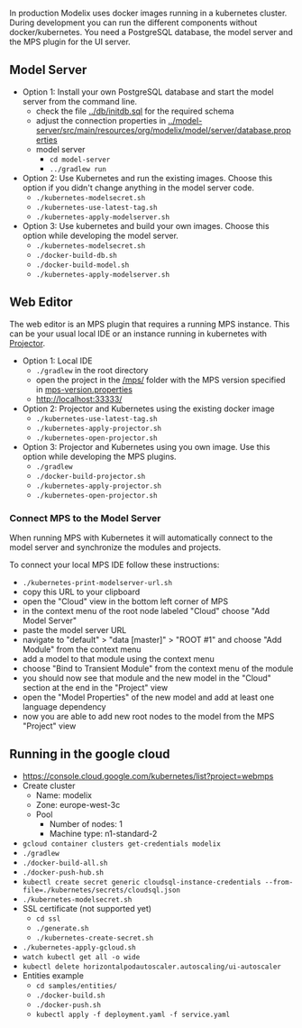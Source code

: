 In production Modelix uses docker images running in a kubernetes cluster.
During development you can run the different components without docker/kubernetes.
You need a PostgreSQL database, the model server and the MPS plugin for the UI server.

## Model Server

- Option 1: Install your own PostgreSQL database and start the model server from the command line.
  - check the file [../db/initdb.sql](../db/initdb.sql) for the required schema
  - adjust the connection properties in [../model-server/src/main/resources/org/modelix/model/server/database.properties](../model-server/src/main/resources/org/modelix/model/server/database.properties)
  - model server
    - `cd model-server`
    - `../gradlew run`
- Option 2: Use Kubernetes and run the existing images.
  Choose this option if you didn't change anything in the model server code.
  - `./kubernetes-modelsecret.sh`
  - `./kubernetes-use-latest-tag.sh`
  - `./kubernetes-apply-modelserver.sh`
- Option 3: Use kubernetes and build your own images. Choose this option while developing the model server.
  - `./kubernetes-modelsecret.sh`
  - `./docker-build-db.sh`
  - `./docker-build-model.sh`
  - `./kubernetes-apply-modelserver.sh`

## Web Editor

The web editor is an MPS plugin that requires a running MPS instance.
This can be your usual local IDE or an instance running in kubernetes with [Projector](https://lp.jetbrains.com/projector/).

- Option 1: Local IDE
  - `./gradlew` in the root directory
  - open the project in the [/mps/](../mps/) folder with the MPS version specified in [mps-version.properties](../mps-version.properties)
  - <http://localhost:33333/>
- Option 2: Projector and Kubernetes using the existing docker image
  - `./kubernetes-use-latest-tag.sh`
  - `./kubernetes-apply-projector.sh`
  - `./kubernetes-open-projector.sh`
- Option 3: Projector and Kubernetes using you own image. Use this option while developing the MPS plugins.
  - `./gradlew`
  - `./docker-build-projector.sh`
  - `./kubernetes-apply-projector.sh`
  - `./kubernetes-open-projector.sh`

### Connect MPS to the Model Server

When running MPS with Kubernetes it will automatically connect to the model server and synchronize the modules and projects.

To connect your local MPS IDE follow these instructions:
- `./kubernetes-print-modelserver-url.sh`
- copy this URL to your clipboard
- open the "Cloud" view in the bottom left corner of MPS
- in the context menu of the root node labeled "Cloud" choose "Add Model Server"
- paste the model server URL
- navigate to "default" > "data [master]" > "ROOT #1" and choose "Add Module" from the context menu
- add a model to that module using the context menu
- choose "Bind to Transient Module" from the context menu of the module
- you should now see that module and the new model in the "Cloud" section at the end in the "Project" view
- open the "Model Properties" of the new model and add at least one language dependency
- now you are able to add new root nodes to the model from the MPS "Project" view

## Running in the google cloud

- https://console.cloud.google.com/kubernetes/list?project=webmps
- Create cluster
    - Name: modelix
    - Zone: europe-west-3c
    - Pool
        - Number of nodes: 1
        - Machine type: n1-standard-2
- `gcloud container clusters get-credentials modelix`
- `./gradlew`
- `./docker-build-all.sh`
- `./docker-push-hub.sh`
- `kubectl create secret generic cloudsql-instance-credentials --from-file=./kubernetes/secrets/cloudsql.json`
- `./kubernetes-modelsecret.sh`
- SSL certificate (not supported yet)
    - `cd ssl`
    - `./generate.sh`
    - `./kubernetes-create-secret.sh`
- `./kubernetes-apply-gcloud.sh`
- `watch kubectl get all -o wide`
- `kubectl delete horizontalpodautoscaler.autoscaling/ui-autoscaler`
- Entities example
    - `cd samples/entities/`
    - `./docker-build.sh`
    - `./docker-push.sh`
    - `kubectl apply -f deployment.yaml -f service.yaml`
